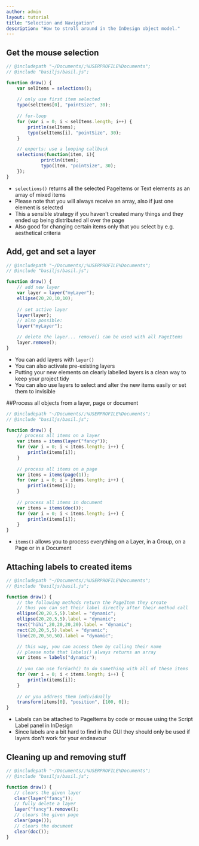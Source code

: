 ```yaml
---
author: admin
layout: tutorial
title: "Selection and Navigation"
description: "How to stroll around in the InDesign object model."
---
```


## Get the mouse selection

```js
// @includepath "~/Documents/;%USERPROFILE%Documents";
// @include "basiljs/basil.js";

function draw() {
    var selItems = selections();
    
    // only use first item selected
    typo(selItems[0], "pointSize", 30);
    
    // for-loop
    for (var i = 0; i < selItems.length; i++) {
        println(selItems);        
        typo(selItems[i], "pointSize", 30);
    }

    // experts: use a looping callback
    selections(function(item, i){
             println(item);
             typo(item, "pointSize", 30);    
    });
}
```

- `selections()` returns all the selected PageItems or Text elements as an array of mixed items
- Please note that you will always receive an array, also if just one element is selected
- This a sensible strategy if you haven't created many things and they ended up being distributed all over the page
- Also good for changing certain items only that you select by e.g. aesthetical criteria

## Add, get and set a layer
```js
// @includepath "~/Documents/;%USERPROFILE%Documents";
// @include "basiljs/basil.js";

function draw() {
    // add new layer
    var layer = layer("myLayer");
    ellipse(20,20,10,10);
    
    // set active layer
    layer(layer);
    // also possible:
    layer("myLayer");

    // delete the layer... remove() can be used with all PageItems
    layer.remove();  
}
```

- You can add layers with `layer()`
- You can also activate pre-existing layers
- Putting your new elements on clearly labelled layers is a clean way to keep your project tidy
- You can also use layers to select and alter the new items easily or set them to invisible

##Process all objects from a layer, page or document 
```js
// @includepath "~/Documents/;%USERPROFILE%Documents";
// @include "basiljs/basil.js";

function draw() {
    // process all items on a layer
    var items = items(layer("fancy"));
    for (var i = 0; i < items.length; i++) {
        println(items[i]);
    }
    
    // process all items on a page
    var items = items(page(1));
    for (var i = 0; i < items.length; i++) {
        println(items[i]);
    }
    
    // process all items in document
    var items = items(doc());
    for (var i = 0; i < items.length; i++) {
        println(items[i]);
    }
}
```

- `items()` allows you to process everything on a Layer, in a Group, on a Page or in a Document

<!--
## Changing strokeColor, strokeWeight and fillColor on existing items
```js
// @includepath "~/Documents/;%USERPROFILE%Documents";
// @include "basiljs/basil.js";

function draw() {

    var items = items(layer("fancy"));
    
    for (var i = 0; i < items.length; i++) {
        items[i].strokeWeight = 3;
        items[i].strokeColor = color(255,0,0,"myRed");
        items[i].fillColor = color(0,0,255,"myBlue");
    }
    
}
```
-->

## Attaching labels to created items
```js
// @includepath "~/Documents/;%USERPROFILE%Documents";
// @include "basiljs/basil.js";

function draw() {
    // the following methods return the PageItem they create
    // thus you can set their label directly after their method call
    ellipse(20,20,5,5).label = "dynamic";
    ellipse(20,20,5,5).label = "dynamic";
    text("hihi",20,20,20,20).label = "dynamic";
    rect(20,20,5,5).label = "dynamic";
    line(20,20,50,50).label = "dynamic";

    // this way, you can access them by calling their name
    // please note that labels() always returns an array
    var items = labels("dynamic");
    
    // you can use forEach() to do something with all of these items
    for (var i = 0; i < items.length; i++) {
        println(items[i]);
    }
    
    // or you address them individually
    transform(items[0], "position", [100, 0]);
}
```

- Labels can be attached to PageItems by code or mouse using the Script Label panel in InDesign
- Since labels are a bit hard to find in the GUI they should only be used if layers don't work for your endeavour

<!-- 
## Set selection by code
how to do this?
select() is cancelling selection on previously selected things...
-->


<!-- ## How to use the Adobe Object Model and work with collections -->

## Cleaning up and removing stuff
```js
// @includepath "~/Documents/;%USERPROFILE%Documents";
// @include "basiljs/basil.js";

function draw() {
   // clears the given layer
   clear(layer("fancy"));
   // fully delete a layer
   layer("fancy").remove();
   // clears the given page
   clear(page());   
   // clears the document
   clear(doc());
}
```
